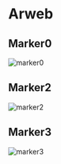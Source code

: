 # Arweb

## Marker0
![marker0](https://user-images.githubusercontent.com/80502833/192318779-872a1c0e-bae8-4455-84c5-29de018ece51.png)

## Marker2

![marker2](https://user-images.githubusercontent.com/80502833/192318823-0a7a9205-de70-4a51-91bf-6718e880cad0.png)

## Marker3

![marker3](https://user-images.githubusercontent.com/80502833/192318901-3f6a1089-0ec3-496e-bf0b-4206ee7408d2.png)

